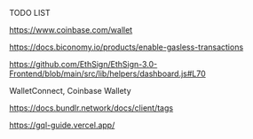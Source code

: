 TODO LIST

https://www.coinbase.com/wallet

https://docs.biconomy.io/products/enable-gasless-transactions

https://github.com/EthSign/EthSign-3.0-Frontend/blob/main/src/lib/helpers/dashboard.js#L70

WalletConnect, Coinbase Wallety

https://docs.bundlr.network/docs/client/tags

https://gql-guide.vercel.app/
